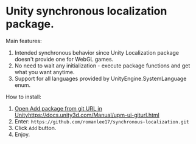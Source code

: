 # Unity synchronous localization package.

Main features:
1. Intended synchronous behavior since Unity Localization package doesn't provide one for WebGL games.
2. No need to wait any initialization - execute package functions and get what you want anytime.
3. Support for all languages provided by UnityEngine.SystemLanguage enum.

How to install:
1. [Open Add package from git URL in Unity](https://docs.unity3d.com/Manual/upm-ui-giturl.html)https://docs.unity3d.com/Manual/upm-ui-giturl.html
2. Enter: `https://github.com/romanlee17/synchronous-localization.git`
3. Click `Add` button.
4. Enjoy.
